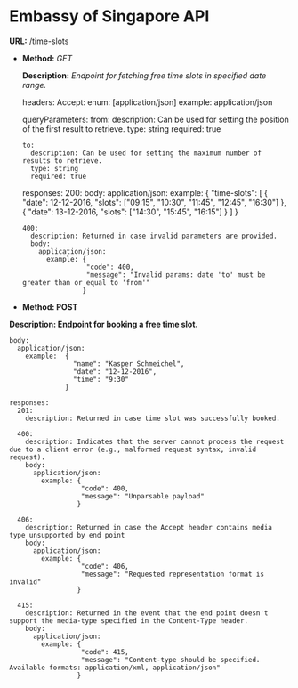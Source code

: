 # Embassy of Singapore API #

**URL:** /time-slots

* **Method:** *GET*

  **Description:** *Endpoint for fetching free time slots in specified date range.*

    headers:
      Accept:
        enum: [application/json]
        example: application/json

    queryParameters:
      from:
        description: Can be used for setting the position of the first result to retrieve.
        type: string
        required: true

      to:
        description: Can be used for setting the maximum number of results to retrieve.
        type: string
        required: true

    responses:
      200:
        body:
          application/json:
            example:  {
                        "time-slots": [
                          {
                            "date": 12-12-2016,
                            "slots": ["09:15", "10:30", "11:45", "12:45", "16:30"]
                          },
                          {
                            "date": 13-12-2016,
                            "slots": ["14:30", "15:45", "16:15"]
                          }
                        ]
                      }

      400:
        description: Returned in case invalid parameters are provided.
        body:  
          application/json:
            example: {
                      "code": 400,
                      "message": "Invalid params: date 'to' must be greater than or equal to 'from'"
                     }


* **Method: POST**

**Description: Endpoint for booking a free time slot.**

    body:
      application/json:
        example:  {
                    "name": "Kasper Schmeichel",
                    "date": "12-12-2016",
                    "time": "9:30"
                  }

    responses:
      201:
        description: Returned in case time slot was successfully booked.

      400:
        description: Indicates that the server cannot process the request due to a client error (e.g., malformed request syntax, invalid request).
        body:
          application/json:
            example: {
                      "code": 400,
                      "message": "Unparsable payload"
                     }

      406:
        description: Returned in case the Accept header contains media type unsupported by end point
        body:
          application/json:
            example: {
                      "code": 406,
                      "message": "Requested representation format is invalid"
                     }

      415:
        description: Returned in the event that the end point doesn't support the media-type specified in the Content-Type header.
        body:
          application/json:
            example: {
                      "code": 415,
                      "message": "Content-type should be specified. Available formats: application/xml, application/json"
                     }